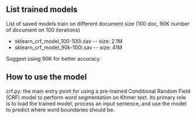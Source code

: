 ## List trained models
List of saved models train on different document size (100 doc, 90K number of document on 100 iterations)

- sklearn_crf_model_100-100i.sav -- size: 2.1M
- sklearn_crf_model_90k-100i.sav -- size: 41M

Suggest using 90K for better accuracy.

## How to use the model

crf.py: the main entry point for using a pre-trained Conditional Random Field (CRF) model to perform word segmentation on Khmer text. Its primary role is to load the trained model, process an input sentence, and use the model to predict where word boundaries should be.

